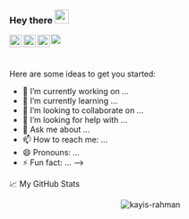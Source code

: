 ### Hey there <img src="https://media.giphy.com/media/hvRJCLFzcasrR4ia7z/giphy.gif" width="25px">
<a href="https://twitter.com/kayisrahman">
  <img align="left" alt="Kayis Rahman | Twitter" width="22px" src="https://raw.githubusercontent.com/peterthehan/peterthehan/master/assets/twitter.svg" />
</a>
<a href="https://www.linkedin.com/in/kayisrahman/">
  <img align="left" alt="Kayis Rahman | LinkedIn" width="22px" src="https://raw.githubusercontent.com/peterthehan/peterthehan/master/assets/instagram.svg" />
</a>
<a href="https://www.instagram.com/kayisrahman">
  <img align="left" alt="Kayis Rahman | Instagram" width="22px" src="https://raw.githubusercontent.com/peterthehan/peterthehan/master/assets/spotify.svg" />
</a>

![](https://visitor-badge.glitch.me/badge?page_id=kayis-rahman)

<br />

Here are some ideas to get you started:

- 🔭 I’m currently working on ...
- 🌱 I’m currently learning ...
- 👯 I’m looking to collaborate on ...
- 🤔 I’m looking for help with ...
- 💬 Ask me about ...
- 📫 How to reach me: ...
- 😄 Pronouns: ...
- ⚡ Fun fact: ...
-->


📈 My GitHub Stats

<p align="center"> <img src="https://github-readme-stats.vercel.app/api?username=kayis-rahman&show_icons=true&theme=gotham" alt="kayis-rahman" />
